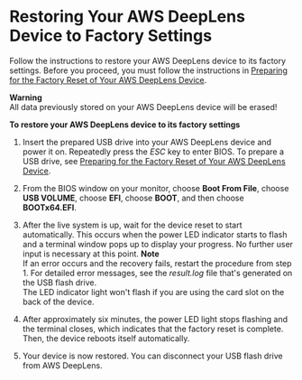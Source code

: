 # Restoring Your AWS DeepLens Device to Factory Settings<a name="deeplens-device-factory-reset-instructions"></a>

Follow the instructions  to restore your AWS DeepLens device to its factory settings\. Before you proceed, you must follow the instructions in [Preparing for the Factory Reset of Your AWS DeepLens Device](deeplens-device-factory-reset-preparation.md)\. 

**Warning**  
 All data previously stored on your AWS DeepLens device will be erased\! <a name="deeplens-device-factory-reset-procedure"></a>

**To restore your AWS DeepLens device to its factory settings**

1.  Insert the prepared USB drive into your AWS DeepLens device and power it on\. Repeatedly press the *ESC* key to enter BIOS\. To prepare a USB drive, see [Preparing for the Factory Reset of Your AWS DeepLens Device](deeplens-device-factory-reset-preparation.md)\.

1. From the BIOS window on your monitor, choose **Boot From File**, choose **USB VOLUME**, choose **EFI**, choose **BOOT**, and then choose **BOOTx64\.EFI**\.

1.  After the live system is up, wait for the device reset to start automatically\. This occurs when the power LED indicator starts to flash and a terminal window pops up to display your progress\. No further user input is necessary at this point\. 
**Note**  
If an error occurs and the recovery fails, restart the procedure from step 1\. For detailed error messages, see the *result\.log* file that's generated on the USB flash drive\.  
The LED indicator light won't flash if you are using the card slot on the back of the device\.

1. After approximately six minutes, the power LED light stops flashing and the terminal closes, which indicates that the factory reset is complete\. Then, the device reboots itself automatically\. 

1.  Your device is now restored\. You can disconnect your USB flash drive from AWS DeepLens\. 